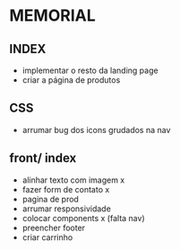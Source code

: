 # MEMORIAL

## INDEX
* implementar o resto da landing page
* criar a página de produtos 

## CSS
* arrumar bug dos icons grudados na nav


## front/ index
* alinhar texto com imagem x
* fazer form de contato x
* pagina de prod
* arrumar responsividade
* colocar components x (falta nav)
* preencher footer
* criar carrinho